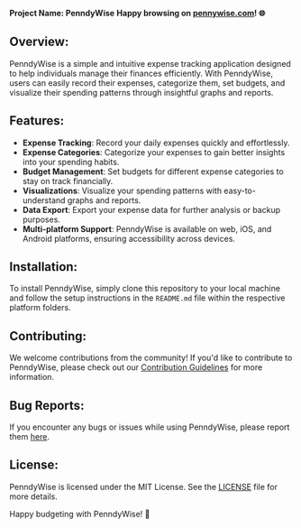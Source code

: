 **Project Name: PenndyWise**
**Happy browsing on [pennywise.com](https://expense-tracker-rose-xi.vercel.app/)! 🌐**

## Overview:
PenndyWise is a simple and intuitive expense tracking application designed to help individuals manage their finances efficiently. With PenndyWise, users can easily record their expenses, categorize them, set budgets, and visualize their spending patterns through insightful graphs and reports.

## Features:
- **Expense Tracking**: Record your daily expenses quickly and effortlessly.
- **Expense Categories**: Categorize your expenses to gain better insights into your spending habits.
- **Budget Management**: Set budgets for different expense categories to stay on track financially.
- **Visualizations**: Visualize your spending patterns with easy-to-understand graphs and reports.
- **Data Export**: Export your expense data for further analysis or backup purposes.
- **Multi-platform Support**: PenndyWise is available on web, iOS, and Android platforms, ensuring accessibility across devices.

## Installation:
To install PenndyWise, simply clone this repository to your local machine and follow the setup instructions in the `README.md` file within the respective platform folders.

## Contributing:
We welcome contributions from the community! If you'd like to contribute to PenndyWise, please check out our [Contribution Guidelines](CONTRIBUTING.md) for more information.

## Bug Reports:
If you encounter any bugs or issues while using PenndyWise, please report them [here](https://github.com/username/penndywise/issues).

## License:
PenndyWise is licensed under the MIT License. See the [LICENSE](LICENSE) file for more details.

Happy budgeting with PenndyWise! 🎉
